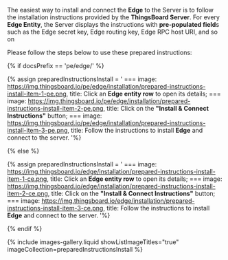 The easiest way to install and connect the **Edge** to the Server is to follow the installation instructions provided by the **ThingsBoard Server**.
For every **Edge Entity**,  the Server displays the instructions with **pre-populated field**s such as the Edge secret key, Edge routing key, Edge RPC host URI, and so on

Please follow the steps below to use these prepared instructions:


{% if docsPrefix == 'pe/edge/' %}

{% assign preparedInstructionsInstall = '
    ===
        image: https://img.thingsboard.io/pe/edge/installation/prepared-instructions-install-item-1-pe.png,
        title: Click an **Edge entity row** to open its details;
    ===
        image: https://img.thingsboard.io/pe/edge/installation/prepared-instructions-install-item-2-pe.png,
        title: Click on the **"Install & Connect Instructions"** button;
    ===
        image: https://img.thingsboard.io/pe/edge/installation/prepared-instructions-install-item-3-pe.png,
        title: Follow the instructions to install **Edge** and connect to the server.
'%}

{% else %}

{% assign preparedInstructionsInstall = '
    ===
        image: https://img.thingsboard.io/edge/installation/prepared-instructions-install-item-1-ce.png,
        title: Click an **Edge entity row** to open its details;
    ===
        image: https://img.thingsboard.io/edge/installation/prepared-instructions-install-item-2-ce.png,
        title: Click on the **"Install & Connect Instructions"** button;
    ===
        image: https://img.thingsboard.io/edge/installation/prepared-instructions-install-item-3-ce.png,
        title: Follow the instructions to install **Edge** and connect to the server.
'%}

{% endif %}

{% include images-gallery.liquid showListImageTitles="true" imageCollection=preparedInstructionsInstall %}